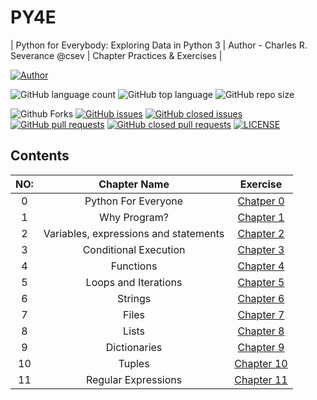 # PY4E
| Python for Everybody: Exploring Data in Python 3 | Author - Charles R. Severance @csev | Chapter Practices & Exercises |

[![Author](https://img.shields.io/badge/Author-AdventureAdept-blue)](https://www.github.com/AdventureAdept)

![GitHub language count](https://img.shields.io/github/languages/count/AdventureAdept0/PY4E)
![GitHub top language](https://img.shields.io/github/languages/top/AdventureAdept0/PY4E)
![GitHub repo size](https://img.shields.io/github/repo-size/AdventureAdept0/PY4E)

![Github Forks](https://img.shields.io/github/forks/AdventureAdept0/PY4E?color=lime)
[![GitHub issues](https://img.shields.io/github/issues/AdventureAdept0/PY4E?color=lime)](https://github.com/AdventureAdept0/PY4E/issues)
[![GitHub closed issues](https://img.shields.io/github/issues-closed/AdventureAdept0/PY4E?color=lime)](https://github.com/AdventureAdept0/PY4E/issues?q=is%3Aissue+is%3Aclosed)
[![GitHub pull requests](https://img.shields.io/github/issues-pr/AdventureAdept0/PY4E?color=lime)](https://github.com/AdventureAdept0/PY4E/pulls)
[![GitHub closed pull requests](https://img.shields.io/github/issues-pr/AdventureAdept0/PY4E?color=lime)](https://github.com/AdventureAdept0/PY4E/pulls?q=is%3Apr+is%3Aclosed)
[![LICENSE](https://img.shields.io/github/license/AdventureAdept0/PY4E?color=lime)](https://github.com/AdventureAdept0/PY4E/blob/main/LICENSE)

## Contents
|NO:|Chapter Name|Exercise|
|:----:|:----------:|:--------------:|
|0| Python For Everyone|[Chatper 0](https://github.com/AdventureAdept/PY4E/blob/main/py4e.py)|
|1| Why Program?|[Chapter 1](https://github.com/AdventureAdept/PY4E/tree/main/Chapter%201)||
|2| Variables, expressions and statements|[Chapter 2](https://github.com/AdventureAdept/PY4E/tree/main/Chapter%202)||
|3| Conditional Execution|[Chapter 3](https://github.com/AdventureAdept/PY4E/tree/main/Chapter%203)||
|4| Functions|[Chapter 4](https://github.com/AdventureAdept/PY4E/tree/main/Chapter%204)||
|5| Loops and Iterations|[Chapter 5](https://github.com/AdventureAdept/PY4E/tree/main/Chapter%205)||
|6| Strings|[Chapter 6](https://github.com/AdventureAdept/PY4E/tree/main/Chapter%206)||
|7| Files|[Chapter 7](https://github.com/AdventureAdept/PY4E/tree/main/Chapter%207)||
|8| Lists|[Chapter 8](https://github.com/AdventureAdept/PY4E/tree/main/Chapter%208)||
|9| Dictionaries|[Chapter 9](https://github.com/AdventureAdept/PY4E/tree/main/Chapter%209)||
|10| Tuples|[Chapter 10](https://github.com/AdventureAdept/PY4E/tree/main/Chapter%2010)||
|11| Regular Expressions|[Chapter 11](https://github.com/AdventureAdept/PY4E/tree/main/Chapter%2011)||
